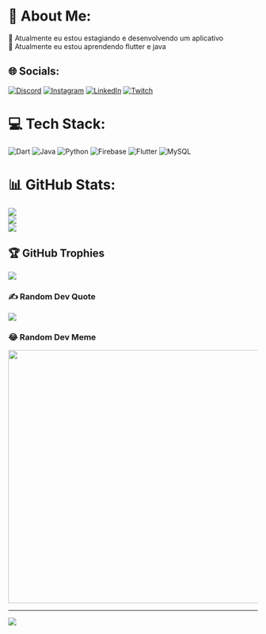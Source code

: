 # 💫 About Me:
🔭 Atualmente eu estou estagiando e desenvolvendo um aplicativo<br>🌱 Atualmente eu estou aprendendo flutter e java<br>


## 🌐 Socials:
[![Discord](https://img.shields.io/badge/Discord-%237289DA.svg?logo=discord&logoColor=white)](htttps://discord.gg/Rayjir#3317) [![Instagram](https://img.shields.io/badge/Instagram-%23E4405F.svg?logo=Instagram&logoColor=white)](https://instagram.com/andreribeirodri) [![LinkedIn](https://img.shields.io/badge/LinkedIn-%230077B5.svg?logo=linkedin&logoColor=white)](https://linkedin.com/in/andré-ribeiro-279735214) [![Twitch](https://img.shields.io/badge/Twitch-%239146FF.svg?logo=Twitch&logoColor=white)](https://twitch.tv/Rayjir) 

# 💻 Tech Stack:
![Dart](https://img.shields.io/badge/dart-%230175C2.svg?style=for-the-badge&logo=dart&logoColor=white) ![Java](https://img.shields.io/badge/java-%23ED8B00.svg?style=for-the-badge&logo=java&logoColor=white) ![Python](https://img.shields.io/badge/python-3670A0?style=for-the-badge&logo=python&logoColor=ffdd54) ![Firebase](https://img.shields.io/badge/firebase-%23039BE5.svg?style=for-the-badge&logo=firebase) ![Flutter](https://img.shields.io/badge/Flutter-%2302569B.svg?style=for-the-badge&logo=Flutter&logoColor=white) ![MySQL](https://img.shields.io/badge/mysql-%2300f.svg?style=for-the-badge&logo=mysql&logoColor=white)
# 📊 GitHub Stats:
![](https://github-readme-stats.vercel.app/api?username=AndreRibeiro&theme=radical&hide_border=false&include_all_commits=true&count_private=true)<br/>
![](https://github-readme-streak-stats.herokuapp.com/?user=AndreRibeiro&theme=radical&hide_border=false)<br/>
![](https://github-readme-stats.vercel.app/api/top-langs/?username=AndreRibeiro&theme=radical&hide_border=false&include_all_commits=true&count_private=true&layout=compact)

## 🏆 GitHub Trophies
![](https://github-profile-trophy.vercel.app/?username=AndreRibeiro&theme=radical&no-frame=false&no-bg=false&margin-w=4)

### ✍️ Random Dev Quote
![](https://quotes-github-readme.vercel.app/api?type=vetical&theme=radical)

### 😂 Random Dev Meme
<img src="https://random-memer.herokuapp.com/" width="512px"/>

---
[![](https://visitcount.itsvg.in/api?id=AndreRibeiro&icon=0&color=0)](https://visitcount.itsvg.in)

<!-- Proudly created with GPRM ( https://gprm.itsvg.in ) -->
